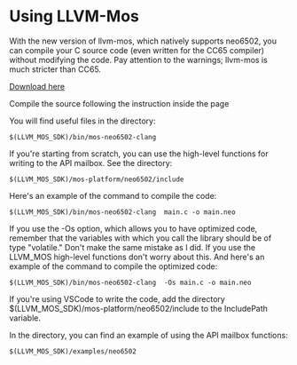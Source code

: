 ---
---
# Using LLVM-Mos

With the new version of llvm-mos, which natively supports neo6502, you can compile your C source code (even written for the CC65 compiler) without modifying the code. Pay attention to the warnings; llvm-mos is much stricter than CC65.

[Download here](https://github.com/llvm-mos/llvm-mos-sdk/)

Compile the source following the instruction inside the page

You will find useful files in the directory: 
```
$(LLVM_MOS_SDK)/bin/mos-neo6502-clang
```

If you're starting from scratch, you can use the high-level functions for writing to the API mailbox. See the directory:
```
$(LLVM_MOS_SDK)/mos-platform/neo6502/include
```

Here's an example of the command to compile the code:
```
$(LLVM_MOS_SDK)/bin/mos-neo6502-clang  main.c -o main.neo
```

If you use the -Os option, which allows you to have optimized code, remember that the variables with which you call the library should be of type "volatile." Don't make the same mistake as I did. If you use the LLVM_MOS high-level functions don't worry about this.
And here's an example of the command to compile the optimized code:
```
$(LLVM_MOS_SDK)/bin/mos-neo6502-clang  -Os main.c -o main.neo
```

If you're using VSCode to write the code, add the directory $(LLVM_MOS_SDK)/mos-platform/neo6502/include to the IncludePath variable.

In the directory, you can find an example of using the API mailbox functions:
```
$(LLVM_MOS_SDK)/examples/neo6502
```
